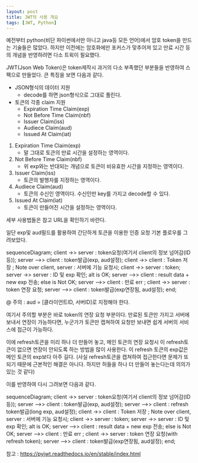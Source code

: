 ```yaml
---
layout: post
title: JWT의 사용 개요
tags: [JWT, Python] 
---
```






예전부터 python(비단 파이썬에서만 아니고 java등 모든 언어)에서 암호 token을 만드는 기술들은 많았다. 하지만 이전에는 암호화에만 포커스가 맞추어져 있고 만료 시간 등의 개념을 반영하려면 다소 트윅이 필요했다. 

JWT(Json Web Token)은 token제작시 과거의 다소 부족했던 부분들을 반영하여 스팩으로 만들었다. 큰 특징을 보면 다음과 같다. 

* JSON형식의 데이터 지원 
  * decode를 하면 json형식으로 그대로 풀린다. 
* 토큰의 각종 claim 지원
  * Expiration Time Claim(exp)
  * Not Before Time Claim(nbf)
  * Issuer Claim(iss)
  * Audiece Claim(aud)
  * Issued At Claim(iat)



1. Expiration Time Claim(exp) 
   * 말 그대로 토큰의 만료 시간을 설정하는 영역이다. 
2. Not Before Time Claim(nbf)
   * 위 exp와는 반대되는 개념으로 토큰이 비유효한 시간을 지정하는 영역이다.
3. Issuer Claim(iss)
   * 토큰의 발행자를 지정하는 영역이다. 
4. Audiece Claim(aud)
   * 토큰의 수신인 영역이다. 수신인만 key를 가지고 decode할 수 있다.
5. Issued At Claim(iat)
   * 토큰이 만들어진 시간을 설정하는 영역이다. 



세부 사용법들은 참고 URL을 확인하기 바란다. 



일단 exp및 aud필드를 활용하여 간단하게 토큰을 이용한 인증 요청 기본 플로우를 그려보았다. 



<div class='mermaid'>
sequenceDiagram; 
    client ->> server : token요청(여기서 client의 정보 넘어감(ID등));
    server -->> client : token발급(exp, aud설정);
client ->> client : Token 저장 ;
Note over client, server : 서버에 기능 요청시;
client ->> server : token;
server ->> server : ID 및 exp 확인;
alt is OK;
	server -->> client : result data + new exp 전송;
else is Not OK;
    server -->> client : 만료 err ;
	client ->> server : token 연장 요청;
	server -->> client : token발급(exp연장됨, aud설정);
end;
</div>


@ 주의 : aud = [클라이언트ID, 서버ID]로 지정해야 한다.



여기서 주의할 부분은 바로 token의 연장 요청 부분이다. 만료된 토큰만 가지고 서버에 보내서 연장이 가능하다면, 누군가가 토큰만 캡쳐하여 요청만 보내면 쉽게 서버의 서비스에 접근이 가능하다. 

이에 refresh토큰을 미리 하나 더 만들어 놓고, 메인 토큰의 연장 요청시 이 refresh토큰이 없으면 연장이 안되도록 하는 방법을 많이 사용한다. 이 refresh 토큰의 exp값은 메인 토큰의 exp보다 아주 길다. (사실 refresh토큰을 캡쳐하여 접근한다면 문제가 또 되기 때문에 근본적인 해결은 아니다. 하지만 허들을 하나 더 만들어 놓는다는데 의의가 있는 것 같다)

이를 반영하여 다시 그려보면 다음과 같다. 

<div class = 'mermaid'>
  sequenceDiagram; 
    client ->> server : token요청(여기서 client의 정보 넘어감(ID등));
    server -->> client : token발급(exp, aud설정);
    server -->> client : refresh token발급(long exp, aud설정);
client ->> client : Token 저장 ;
Note over client, server : 서버에 기능 요청시;
client ->> server : token;
server ->> server : ID 및 exp 확인;
alt is OK;
	server -->> client : result data + new exp 전송;
else is Not OK;
    server -->> client : 만료 err ;
	client ->> server : token 연장 요청(with refresh token);
	server -->> client : token발급(exp연장됨, aud설정);
end; 
</div>





참고 : https://pyjwt.readthedocs.io/en/stable/index.html

